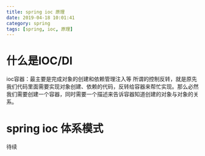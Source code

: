 ```yaml
---
title: spring ioc 原理
date: 2019-04-18 10:01:41
category: spring
tags: [spring, ioc, 原理]
---
```

# 什么是IOC/DI
ioc容器：最主要是完成对象的创建和依赖管理注入等
所谓的控制反转，就是原先我们代码里面需要实现对象创建、依赖的代码，反转给容器来帮忙实现。那么必然我们需要创建一个容器，同时需要一个描述来告诉容器知道创建的对象与对象的关系。
<!--more-->

# spring ioc 体系模式

待续






